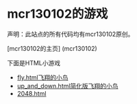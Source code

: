 # mcr130102的游戏
声明：此站点的所有代码均有mcr130102原创。

[mcr130102的主页] (mcr130102)

下面是HTML小游戏
* [fly.html飞翔的小鸟](/games/fly.html)
* [up_and_down.html简化版飞翔的小鸟](/games/up_and_down.html)
* [2048.html](/games/2048)
